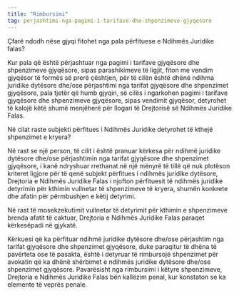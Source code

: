 ```yaml
---
title: "Rimbursimi"
tag: perjashtimi-nga-pagimi-i-tarifave-dhe-shpenzimeve-gjyqesore
---
```


Çfarë ndodh nëse gjyqi fitohet nga pala përfituese e Ndihmës Juridike falas?

Kur pala që është përjashtuar nga pagimi i tarifave gjyqësore dhe shpenzimeve gjyqësore, sipas parashikimeve të ligjit, fiton me vendim gjyqësor të formës së prerë çështjen, për të cilën është dhënë ndihma juridike dytësore dhe/ose përjashtimi nga tarifat gjyqësore dhe shpenzimet gjyqësore, pala tjetër që humb gjyqin, së cilës i ngarkohen pagimi i tarifave gjyqësore dhe shpenzimeve gjyqësore, sipas vendimit gjyqësor, detyrohet të kalojë këtë shumë menjëherë për llogari të Drejtorisë së Ndihmës Juridike Falas.

Në cilat raste subjekti përfitues i Ndihmës Juridike detyrohet të kthejë shpenzimet e kryera? 

Në rast se një person, të cilit i është pranuar kërkesa për ndihmë juridike dytësore dhe/ose përjashtimin nga tarifat gjyqësore dhe shpenzimet gjyqësore, i kanë ndryshuar rrethanat në një mënyrë të tillë që nuk plotëson kriteret ligjore për të qenë subjekt përfitues i ndihmës juridike dytësore, Drejtoria e Ndihmës Juridike Falas i njofton përfituesit të ndihmës juridike detyrimin për kthimin vullnetar të shpenzimeve të kryera, shumën konkrete dhe afatin për përmbushjen e këtij detyrimi.

Në rast të mosekzekutimit vullnetar të detyrimit për kthimin e shpenzimeve brenda afatit të caktuar, Drejtoria e Ndihmës Juridike Falas paraqet kërkesëpadi në gjykatë.

Kërkuesi që ka përfituar ndihmë juridike dytësore dhe/ose përjashtim nga tarifat gjyqësore dhe shpenzimet gjyqësore, duke paraqitur të dhëna të pavërteta ose të pasakta, është i detyruar të rimbursojë shpenzimet për avokatin që ka dhënë shërbimet e ndihmës juridike dytësore dhe/ose shpenzimet gjyqësore. Pavarësisht nga rimbursimi i këtyre shpenzimeve, Drejtoria e Ndihmës Juridike Falas bën kallëzim penal, kur konstaton se ka elemente të veprës penale.


